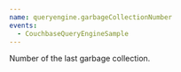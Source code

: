```yaml
---
name: queryengine.garbageCollectionNumber
events:
  - CouchbaseQueryEngineSample
---
```


Number of the last garbage collection.